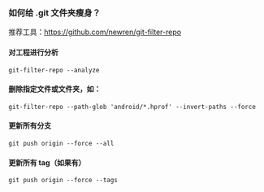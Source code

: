 ### 如何给 .git 文件夹瘦身？

推荐工具：https://github.com/newren/git-filter-repo

#### 对工程进行分析
```
git-filter-repo --analyze
```

#### 删除指定文件或文件夹，如：
```
git-filter-repo --path-glob 'android/*.hprof' --invert-paths --force
```

#### 更新所有分支
```
git push origin --force --all 
```

#### 更新所有 tag（如果有）
```
git push origin --force --tags
```